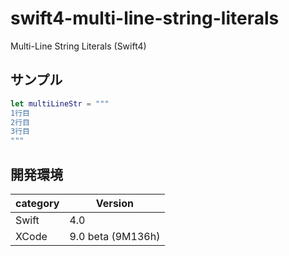 # swift4-multi-line-string-literals
Multi-Line String Literals (Swift4)

## サンプル
```swift
let multiLineStr = """
1行目
2行目
3行目
"""
```

## 開発環境
|category | Version| 
|---|---|
| Swift | 4.0 |
| XCode | 9.0 beta (9M136h) |
